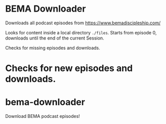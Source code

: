 # BEMA Downloader
Downloads all podcast episodes from https://www.bemadiscipleship.com/

Looks for content inside a local directory `./files`.
Starts from episode 0, downloads until the end of the current Session.

Checks for missing episodes and downloads.

Checks for new episodes and downloads.
=======
# bema-downloader
Download BEMA podcast episodes!
